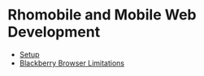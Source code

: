 # Rhomobile and Mobile Web Development

* [Setup](http://github.com/blazingcloud/rhomobile_training/blob/master/setup.md)
* [Blackberry Browser Limitations](http://blazingcloud.net/2010/02/10/blackberry-browser-limitations/)

